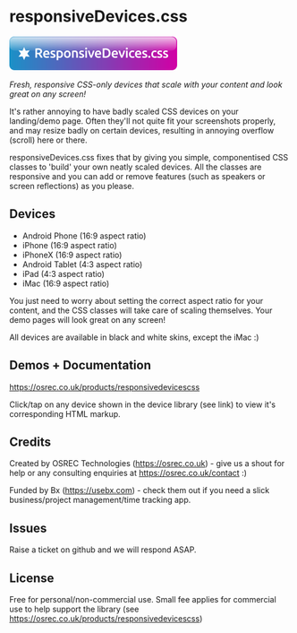 # responsiveDevices.css

![responsiveDevices.js Logo](logo.png)

*Fresh, responsive CSS-only devices that scale with your content and look great on any screen!*

It's rather annoying to have badly scaled CSS devices on your landing/demo page. Often they'll not quite fit your screenshots properly, and may resize badly on certain devices, resulting in annoying overflow (scroll) here or there.

responsiveDevices.css fixes that by giving you simple, componentised CSS classes to 'build' your own neatly scaled devices. All the classes are responsive and you can add or remove features (such as speakers or screen reflections) as you please.

## Devices

- Android Phone (16:9 aspect ratio)
- iPhone (16:9 aspect ratio)
- iPhoneX (16:9 aspect ratio)
- Android Tablet (4:3 aspect ratio)
- iPad (4:3 aspect ratio)
- iMac (16:9 aspect ratio)

You just need to worry about setting the correct aspect ratio for your content, and the CSS classes will take care of scaling themselves. Your demo pages will look great on any screen!

All devices are available in black and white skins, except the iMac :)

## Demos + Documentation
https://osrec.co.uk/products/responsivedevicescss

Click/tap on any device shown in the device library (see link) to view it's corresponding HTML markup.

## Credits

Created by OSREC Technologies (https://osrec.co.uk) - give us a shout for help or any consulting enquiries at https://osrec.co.uk/contact :)

Funded by Bx (https://usebx.com) - check them out if you need a slick business/project management/time tracking app.

## Issues

Raise a ticket on github and we will respond ASAP.

## License

Free for personal/non-commercial use. Small fee applies for commercial use to help support the library (see https://osrec.co.uk/products/responsivedevicescss)
